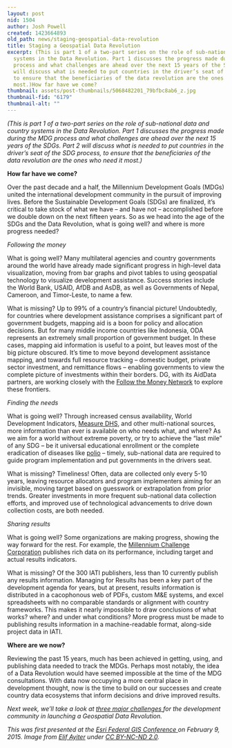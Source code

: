```yaml
---
layout: post
nid: 1504
author: Josh Powell
created: 1423664893
old_path: news/staging-geospatial-data-revolution
title: Staging a Geospatial Data Revolution
excerpt: (This is part 1 of a two-part series on the role of sub-national data and country
  systems in the Data Revolution. Part 1 discusses the progress made during the MDG
  process and what challenges are ahead over the next 15 years of the SDGs. Part 2
  will discuss what is needed to put countries in the driver’s seat of the SDG process,
  to ensure that the beneficiaries of the data revolution are the ones who need it
  most.)How far have we come?
thumbnail: assets/post-thumbnails/5068482201_79bfbc8ab6_z.jpg
thumbnail-fid: "6179"
thumbnail-alt: ""
---
```


*(This is part 1 of a two-part series on the role of sub-national data and country systems in the Data Revolution. Part 1 discusses the progress made during the MDG process and what challenges are ahead over the next 15 years of the SDGs. Part 2 will discuss what is needed to put countries in the driver’s seat of the SDG process, to ensure that the beneficiaries of the data revolution are the ones who need it most.)*

**How far have we come?**

Over the past decade and a half, the Millennium Development Goals (MDGs) united the international development community in the pursuit of improving lives. Before the Sustainable Development Goals (SDGs) are finalized, it’s critical to take stock of what we have – and have not – accomplished before we double down on the next fifteen years. So as we head into the age of the SDGs and the Data Revolution, what is going well? and where is more progress needed?

*Following the money*

What is going well? Many multilateral agencies and country governments around the world have already made significant progress in high-level data visualization, moving from bar graphs and pivot tables to using geospatial technology to visualize development assistance. Success stories include the World Bank, USAID, AfDB and AsDB, as well as Governments of Nepal, Cameroon, and Timor-Leste, to name a few.

What is missing? Up to 99% of a country’s financial picture! Undoubtedly, for countries where development assistance comprises a significant part of government budgets, mapping aid is a boon for policy and allocation decisions. But for many middle income countries like Indonesia, ODA represents an extremely small proportion of government budget. In these cases, mapping aid information is useful to a point, but leaves most of the big picture obscured. It’s time to move beyond development assistance mapping, and towards full resource tracking – domestic budget, private sector investment, and remittance flows – enabling governments to view the complete picture of investments within their borders. DG, with its AidData partners, are working closely with the [Follow the Money Network](http://followthemoney.net/) to explore these frontiers.

*Finding the needs*

What is going well? Through increased census availability, World Development Indicators, [Measure DHS](http://www.dhsprogram.com/), and other multi-national sources, more information than ever is available on who needs what, and where? As we aim for a world without extreme poverty, or try to achieve the “last mile” of any SDG – be it universal educational enrollment or the complete eradication of diseases like [polio](http://video.esri.com/watch/3666/global-polio-eradication-initiative) – timely, sub-national data are required to guide program implementation and put governments in the drivers seat.

What is missing? Timeliness! Often, data are collected only every 5-10 years, leaving resource allocators and program implementers aiming for an invisible, moving target based on guesswork or extrapolation from prior trends. Greater investments in more frequent sub-national data collection efforts, and improved use of technological advancements to drive down collection costs, are both needed.

*Sharing results*

What is going well? Some organizations are making progress, showing the way forward for the rest. For example, the [Millennium Challenge Corporation](https://www.mcc.gov/pages/results) publishes rich data on its performance, including target and actual results indicators.

What is missing? Of the 300 IATI publishers, less than 10 currently publish any results information. Managing for Results has been a key part of the development agenda for years, but at present, results information is distributed in a cacophonous web of PDFs, custom M&E systems, and excel spreadsheets with no comparable standards or alignment with country frameworks. This makes it nearly impossible to draw conclusions of what works? where? and under what conditions? More progress must be made to publishing results information in a machine-readable format, along-side project data in IATI.

**Where are we now?**

Reviewing the past 15 years, much has been achieved in getting, using, and publishing data needed to track the MDGs. Perhaps most notably, the idea of a Data Revolution would have seemed impossible at the time of the MDG consultations. With data now occupying a more central place in development thought, now is the time to build on our successes and create country data ecosystems that inform decisions and drive improved results.

*Next week, we’ll take a look at [three major challenges ](/news/launching-geospatial-data-revolution)for the development community in launching a Geospatial Data Revolution.*


*This was first presented at the [Esri Federal GIS Conference ](http://www.esri.com/events/federal)on February 9, 2015.*
*Image from [Elif Ayiter](https://www.flickr.com/photos/alpha_auer/5068482201) under [CC BY-NC-ND 2.0](https://creativecommons.org/licenses/by-nc-nd/2.0/).*
